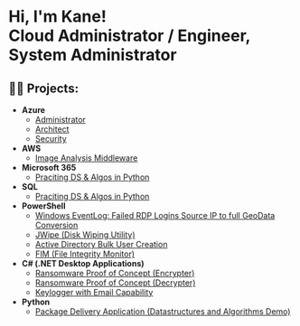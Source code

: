 <h1>Hi, I'm Kane! <br/>Cloud Administrator / Engineer</a>, System Administrator</a></h1>

<h2>👨‍💻 Projects:</h2>

- <b>Azure</b>
  - [Administrator](https://github.com/KanekLuke/Azure-Administrator/blob/main/README.md)
  - [Architect](https://github.com/KanekLuke/Azure-Architect/blob/main/README.md)
  - [Security](https://drive.google.com/file/d/1GhSM4z5JG4NsDA6vIZuAoZ6Bp_HfIkUq/view?usp=sharing)
- <b>AWS</b>
  - [Image Analysis Middleware](https://github.com/joshmadakor1/4chan-Image-Analysis-Middleware-C964) <b><i></b></i>
- <b>Microsoft 365</b>
  - [Praciting DS & Algos in Python](https://github.com/joshmadakor1/Algorithms-Practice)
- <b>SQL</b>
  - [Praciting DS & Algos in Python](https://github.com/joshmadakor1/Algorithms-Practice)
- <b>PowerShell</b>
  - [Windows EventLog: Failed RDP Logins Source IP to full GeoData Conversion](https://github.com/joshmadakor1/Sentinel-Lab)
  - [JWipe (Disk Wiping Utility)](https://github.com/joshmadakor1/Jwipe.PowerShell)
  - [Active Directory Bulk User Creation](https://github.com/joshmadakor1/AD_PS)
  - [FIM (File Integrity Monitor)](https://github.com/joshmadakor1/PowerShell-Integrity-FIM)
- <b>C# (.NET Desktop Applications)</b>
  - [Ransomware Proof of Concept (Encrypter)](https://github.com/joshmadakor1/EncrypterPOC)
  - [Ransomware Proof of Concept (Decrypter)](https://github.com/joshmadakor1/DecrypterPOC)
  - [Keylogger with Email Capability](https://github.com/joshmadakor1/Key-Logger-With-Email)
- <b>Python</b>
  - [Package Delivery Application (Datastructures and Algorithms Demo)](https://github.com/joshmadakor1/Package-Delivery-Pathfinding-Algorithm)
